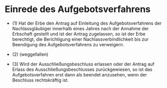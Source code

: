 # Einrede des Aufgebotsverfahrens

- (1) Hat der Erbe den Antrag auf Einleitung des Aufgebotsverfahrens der Nachlassgläubiger innerhalb eines Jahres nach der Annahme der Erbschaft gestellt und ist der Antrag zugelassen, so ist der Erbe berechtigt, die Berichtigung einer Nachlassverbindlichkeit bis zur Beendigung des Aufgebotsverfahrens zu verweigern.

- (2) (weggefallen)

- (3) Wird der Ausschließungsbeschluss erlassen oder der Antrag auf Erlass des Ausschließungsbeschlusses zurückgewiesen, so ist das Aufgebotsverfahren erst dann als beendet anzusehen, wenn der Beschluss rechtskräftig ist.

